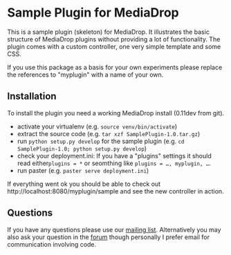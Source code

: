 Sample Plugin for MediaDrop
================================

This is a sample plugin (skeleton) for MediaDrop. It illustrates the basic
structure of MediaDrop plugins without providing a lot of functionality.
The plugin comes with a custom controller, one very simple template and some
CSS.

If you use this package as a basis for your own experiments please replace the
references to "myplugin" with a name of your own.


Installation
-----------------------------
To install the plugin you need a working MediaDrop install (0.11dev from git).

- activate your virtualenv (e.g. `source venv/bin/activate`)
- extract the source code (e.g. `tar xzf SamplePlugin-1.0.tar.gz`)
- run `python setup.py develop` for the sample plugin (e.g. `cd SamplePlugin-1.0; python setup.py develop`)
- check your deployment.ini: If you have a "plugins" settings it should read either`plugins = *` or seomthing like  `plugins = …, myplugin, …`.
- run paster (e.g. `paster serve deployment.ini`)

If everything went ok you should be able to check out
    http://localhost:8080/myplugin/sample
and see the new controller in action.


Questions
-----------------------------
If you have any questions please use our [mailing list](https://groups.google.com/d/forum/mediadrop-developers).
Alternatively you may also ask your question in the [forum](http://mediadrop.net/community/)
though personally I prefer email for communication involving code.

